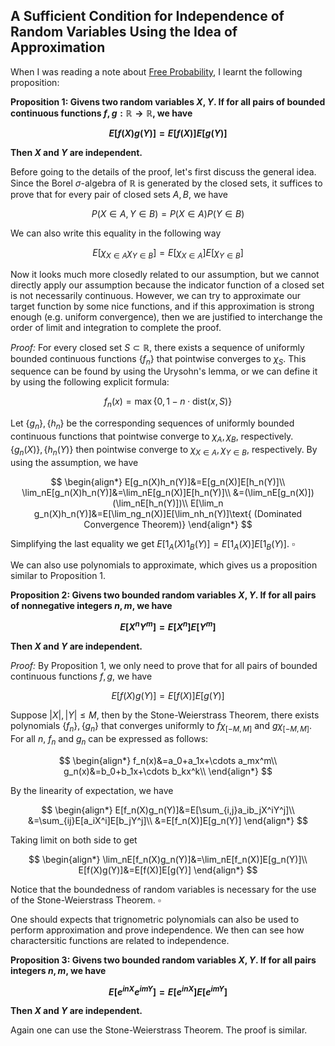 ## A Sufficient Condition for Independence of Random Variables Using the Idea of Approximation

When I was reading a note about <a href="https://terrytao.wordpress.com/2010/02/10/245a-notes-5-free-probability/">Free Probability</a>, I learnt the following proposition:

<strong>Proposition 1: Givens two random variables $X,Y$. If for all pairs of bounded continuous functions $f,g:\mathbb{R}\rightarrow\mathbb{R}$, we have

$$E[f(X)g(Y)]=E[f(X)]E[g(Y)]$$

Then $X$ and $Y$ are independent.
</strong>

Before going to the details of the proof, let's first discuss the general idea. Since the Borel $\sigma$-algebra of $\mathbb{R}$ is generated by the closed sets, it suffices to prove that for every pair of closed sets $A,B$, we have

$$P(X\in A, Y\in B)=P(X\in A)P(Y\in B)$$

We can also write this equality in the following way

$$E[\chi_{X\in A}\chi_{Y\in B}]=E[\chi_{X\in A}]E[\chi_{Y\in B}]$$

Now it looks much more closedly related to our assumption, but we cannot directly apply our assumption because the indicator function of a closed set is not necessarily continuous. However, we can try to approximate our target function by some nice functions, and if this approximation is strong enough (e.g. uniform convergence), then we are justified to interchange the order of limit and integration to complete the proof.

<em>Proof: </em>
For every closed set $S\subset \mathbb{R}$, there exists a sequence of uniformly bounded continuous functions $\lbrace f_n\rbrace$ that pointwise converges to $\chi_S$. This sequence can be found by using the Urysohn's lemma, or we can define it by using the following explicit formula:

$$f_n(x)=\max\lbrace 0, 1-n \cdot \text{dist}(x,S)\rbrace$$

Let $\lbrace g_n\rbrace, \lbrace h_n\rbrace$ be the corresponding sequences of uniformly bounded continuous functions that pointwise converge to $\chi_A, \chi_B$, respectively. $\lbrace g_n(X)\rbrace, \lbrace h_n(Y)\rbrace$ then pointwise converge to $\chi_{X\in A}, \chi_{Y\in B}$, respectively. By using the assumption, we have

$$
\begin{align*} 
E[g_n(X)h_n(Y)]&=E[g_n(X)]E[h_n(Y)]\\ 
\lim_nE[g_n(X)h_n(Y)]&=\lim_nE[g_n(X)]E[h_n(Y)]\\ 
&=(\lim_nE[g_n(X)])(\lim_nE[h_n(Y)])\\ 
E[\lim_n g_n(X)h_n(Y)]&=E[\lim_ng_n(X)]E[\lim_nh_n(Y)]\text{ (Dominated Convergence Theorem)}
\end{align*}
$$

Simplifying the last equality we get $E[1_A(X)1_B(Y)]=E[1_A(X)]E[1_B(Y)]$. $\square$

We can also use polynomials to approximate, which gives us a proposition similar to Proposition 1.

<strong>Proposition 2: Givens two bounded random variables $X,Y$. If for all pairs of nonnegative integers $n,m$, we have

$$E[X^nY^m]=E[X^n]E[Y^m]$$

Then $X$ and $Y$ are independent.
</strong>

<em>Proof: </em>By Proposition 1, we only need to prove that for all pairs of bounded continuous functions $f,g$, we have

$$E[f(X)g(Y)]=E[f(X)]E[g(Y)]$$

Suppose $|X|,|Y|\leq M$, then by the Stone-Weierstrass Theorem, there exists polynomials $\lbrace f_n\rbrace, \lbrace g_n\rbrace$ that converges uniformly to $f\chi_{[-M,M]}$ and $g\chi_{[-M,M]}$. For all $n$, $f_n$ and $g_n$ can be expressed as follows:

$$
\begin{align*} f_n(x)&=a_0+a_1x+\cdots a_mx^m\\ 
g_n(x)&=b_0+b_1x+\cdots b_kx^k\\ \end{align*}
$$

By the linearity of expectation, we have

$$
\begin{align*} E[f_n(X)g_n(Y)]&=E[\sum_{i,j}a_ib_jX^iY^j]\\ 
&=\sum_{ij}E[a_iX^i]E[b_jY^j]\\ 
&=E[f_n(X)]E[g_n(Y)] \end{align*}
$$

Taking limit on both side to get

$$
\begin{align*} \lim_nE[f_n(X)g_n(Y)]&=\lim_nE[f_n(X)]E[g_n(Y)]\\ 
E[f(X)g(Y)]&=E[f(X)]E[g(Y)] \end{align*}
$$

Notice that the boundedness of random variables is necessary for the use of the Stone-Weierstrass Theorem. $\square$

One should expects that trignometric polynomials can also be used to perform approximation and prove independence. We then can see how charactersitic functions are related to independence.

<strong>Proposition 3: Givens two bounded random variables $X,Y$. If for all pairs integers $n,m$, we have

$$E[e^{inX}e^{imY}]=E[e^{inX}]E[e^{imY}]$$

Then $X$ and $Y$ are independent.
</strong>

Again one can use the Stone-Weierstrass Theorem. The proof is similar.



























